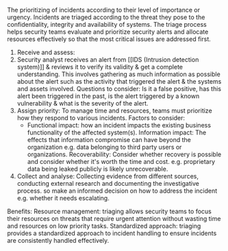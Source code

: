 The prioritizing of incidents according to their level of importance or urgency.
Incidents are triaged according to the threat they pose to the confidentiality, integrity and availability of systems.
The triage process helps security teams evaluate and prioritize security alerts and allocate resources effectively so that the most critical issues are addressed first.
1. Receive and assess:
2. Security analyst receives an alert from [[IDS (Intrusion detection system)]] & reviews it to verify its validity & get a complete understanding. This involves gathering as much information as possible about the alert such as the activity that triggered the alert & the systems and assets involved. Questions to consider: Is it a false positive, has this alert been triggered in the past, is the alert triggered by a known vulnerability & what is the severity of the alert.
3. Assign priority: To manage time and resources, teams must prioritize how they respond to various incidents. Factors to consider:
    - Functional impact: how an incident impacts the existing business functionality of the affected system(s).
      Information impact: The effects that information compromise can have beyond the organization e.g. data belonging to third party users or organizations.
      Recoverability: Consider whether recovery is possible and consider whether it's worth the time and cost. e.g. proprietary data being leaked publicly is likely unrecoverable.
4. Collect and analyse: 
 Collecting evidence from different sources, conducting external research and documenting the investigative process. so make an informed decision on how to address the incident e.g. whether it needs escalating.

Benefits:
Resource management: triaging allows security teams to focus their resources on threats that require urgent attention without wasting time and resources on low priority tasks. 
Standardized approach: triaging provides a standardized approach to incident handling to ensure incidents are consistently handled effectively.